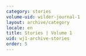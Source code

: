 ```yaml
---
category: stories
volume-uid: wilder-journal-1
layout: archive/category
locale: en
title: Stories | Volume 1
uid: wj1-archive-stories
order: 5
---
```


